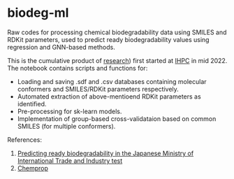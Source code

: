# biodeg-ml

Raw codes for processing chemical biodegradability data using SMILES and RDKit parameters, used to predict ready biodegradability values using regression and GNN-based methods.

This is the cumulative product of [research](https://doi.org/10.26434/chemrxiv-2024-wbdbn)) first started at [IHPC](https://www.a-star.edu.sg/ihpc/ihpc-research-capabilities/materials-science-chemistry) in mid 2022. The notebook contains scripts and functions for:
- Loading and saving .sdf and .csv databases containing molecular conformers and SMILES/RDKit parameters respectively.
- Automated extraction of above-mentioend RDKit parameters as identified.
- Pre-processing for sk-learn models.
- Implementation of group-based cross-validataion based on common SMILES (for multiple conformers).

References:
1. [Predicting ready biodegradability in the Japanese Ministry of International Trade and Industry test](https://setac.onlinelibrary.wiley.com/doi/10.1002/etc.5620191013)
2. [Chemprop](https://chemprop.readthedocs.io/)
